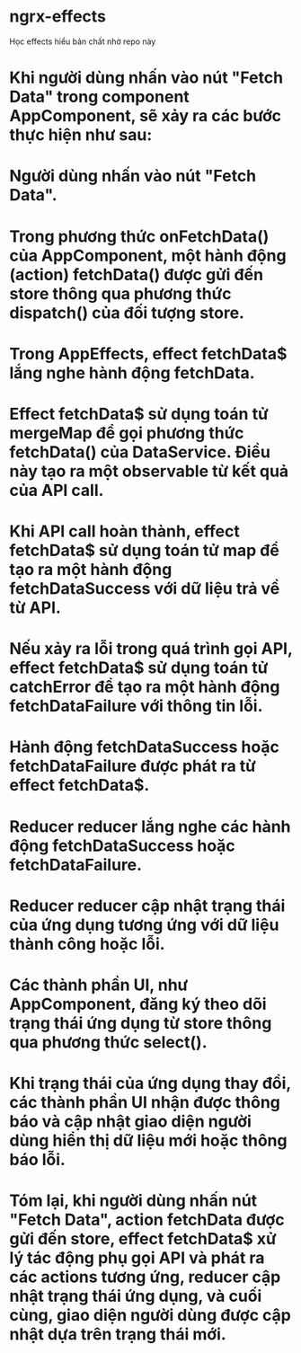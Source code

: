 # ngrx-effects
Học effects hiểu bản chất nhờ repo này
# Khi người dùng nhấn vào nút "Fetch Data" trong component AppComponent, sẽ xảy ra các bước thực hiện như sau:

# Người dùng nhấn vào nút "Fetch Data".
# Trong phương thức onFetchData() của AppComponent, một hành động (action) fetchData() được gửi đến store thông qua phương thức dispatch() của đối tượng store.
# Trong AppEffects, effect fetchData$ lắng nghe hành động fetchData.
# Effect fetchData$ sử dụng toán tử mergeMap để gọi phương thức fetchData() của DataService. Điều này tạo ra một observable từ kết quả của API call.
# Khi API call hoàn thành, effect fetchData$ sử dụng toán tử map để tạo ra một hành động fetchDataSuccess với dữ liệu trả về từ API.
# Nếu xảy ra lỗi trong quá trình gọi API, effect fetchData$ sử dụng toán tử catchError để tạo ra một hành động fetchDataFailure với thông tin lỗi.
# Hành động fetchDataSuccess hoặc fetchDataFailure được phát ra từ effect fetchData$.
# Reducer reducer lắng nghe các hành động fetchDataSuccess hoặc fetchDataFailure.
# Reducer reducer cập nhật trạng thái của ứng dụng tương ứng với dữ liệu thành công hoặc lỗi.
# Các thành phần UI, như AppComponent, đăng ký theo dõi trạng thái ứng dụng từ store thông qua phương thức select().
# Khi trạng thái của ứng dụng thay đổi, các thành phần UI nhận được thông báo và cập nhật giao diện người dùng hiển thị dữ liệu mới hoặc thông báo lỗi.
# Tóm lại, khi người dùng nhấn nút "Fetch Data", action fetchData được gửi đến store, effect fetchData$ xử lý tác động phụ gọi API và phát ra các actions tương ứng, reducer cập nhật trạng thái ứng dụng, và cuối cùng, giao diện người dùng được cập nhật dựa trên trạng thái mới.
